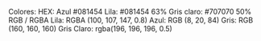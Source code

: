 Colores:
HEX:
Azul #081454
Lila: #081454 63%
Gris claro: #707070 50%
RGB / RGBA
Lila: RGBA (100, 107, 147, 0.8)
Azul: RGB (8, 20, 84)
Gris: RGB (160, 160, 160)
Gris Claro: rgba(196, 196, 196, 0.5)